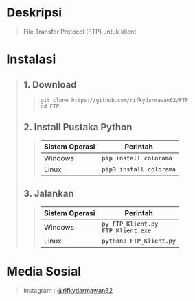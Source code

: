 # Deskripsi
> File Transfer Protocol (FTP) untuk klient
# Instalasi
> ## 1. Download
>> ~~~
>> git clone https://github.com/rifkydarmawan62/FTP
>> cd FTP
>> ~~~
> ## 2. Install Pustaka Python
>> | Sistem Operasi | Perintah |
>> | --- | --- |
>> | Windows | <code>pip install colorama</code> |
>> | Linux | <code>pip3 install colorama</code> |
> ## 3. Jalankan
>> | Sistem Operasi | Perintah
>> | --- | --- |
>> | Windows | <code>py FTP_Klient.py</code><br><code>FTP_Klient.exe</code>
>> | Linux | <code>python3 FTP_Klient.py</code> |
# Media Sosial
> Instagram : [@rifkydarmawan62](https://instagram.com/rifkydarmawan62)